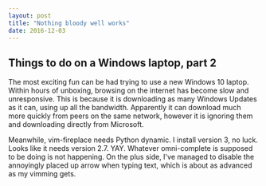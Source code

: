 ```yaml
---
layout: post
title: "Nothing bloody well works"
date: 2016-12-03
---
```

Things to do on a Windows laptop, part 2
-----------------------

The most exciting fun can be had trying to use a new Windows 10 laptop. Within hours of unboxing, browsing on the internet has become slow and unresponsive. This is because it is downloading as many Windows Updates as it can, using up all the bandwidth. Apparently it can download much more quickly from peers on the same network, however it is ignoring them and downloading directly from Microsoft.

Meanwhile, vim-fireplace needs Python dynamic. I install version 3, no luck. Looks like it needs version 2.7. YAY. Whatever omni-complete is supposed to be doing is not happening.  On the plus side, I've managed to disable the annoyingly placed up arrow when typing text, which is about as advanced as my vimming gets. 
